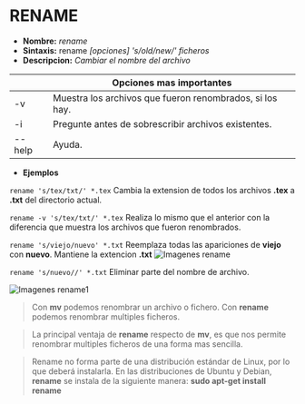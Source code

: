 # RENAME
* **Nombre:** _rename_
* **Sintaxis:**  rename  _[opciones] 's/old/new/' ficheros_
* **Descripcion:** _Cambiar el nombre del archivo_

||Opciones mas importantes| 
| --------- | --------- |
| -v|Muestra los archivos que fueron renombrados, si los hay.| 
| -i|Pregunte antes de sobrescribir archivos existentes.|
| --help|Ayuda.|

* **Ejemplos**

```rename 's/tex/txt/' *.tex``` Cambia la extension de todos los archivos **.tex** a **.txt** del directorio actual.

```rename -v 's/tex/txt/' *.tex``` Realiza lo mismo que el anterior con la diferencia que muestra los archivos que fueron renombrados.

```rename 's/viejo/nuevo' *.txt```  Reemplaza todas las apariciones de **viejo** con **nuevo**. Mantiene la extencion **.txt**
![Imagenes rename](https://github.com/mativironi/GNU-Linux/blob/master/Imagenes/rename.PNG?raw=true)

```rename 's/nuevo//' *.txt``` Eliminar parte del nombre de archivo.

![Imagenes rename1](https://github.com/mativironi/GNU-Linux/blob/master/Imagenes/rename1.PNG?raw=true)
>Con **mv** podemos renombrar un archivo o fichero. Con **rename** podemos renombrar multiples ficheros.

> La principal ventaja de **rename** respecto de **mv**, es que nos permite renombrar multiples ficheros de una forma mas sencilla.
 
> Rename no forma parte de una distribución estándar de Linux, por lo que deberá instalarla. En las distribuciones de Ubuntu y Debian, **rename** se instala de la siguiente manera: **sudo apt-get install rename**
